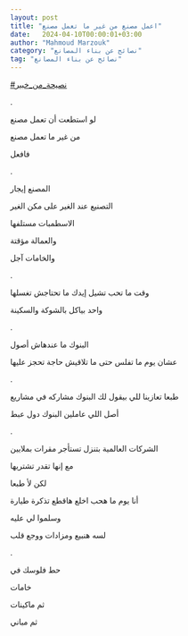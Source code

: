 ```yaml
---
layout: post
title: "اعمل مصنع من غير ما تعمل مصنع"
date:   2024-04-10T00:00:01+03:00
author: "Mahmoud Marzouk"
category: "نصائح عن بناء المصانع"
tag: "نصائح عن بناء المصانع"
---
```



[<u>\#نصيحة\_من\_خبير</u>](https://www.facebook.com/hashtag/%D9%86%D8%B5%D9%8A%D8%AD%D8%A9_%D9%85%D9%86_%D8%AE%D8%A8%D9%8A%D8%B1?__eep__=6&__cft__%5b0%5d=AZWGXoB2nuEkDd8cL_800fs2QV2Ns8xQy71U56lIC1euU8MSFEZse-gCMv--Z7jMcyt1exedcmoPeEZ3Va8fjHpSr4STUq84gNV2_-eZkw4jV026qa4e_TWgcynwmzL4-3v-8Lm8u3-ysSY-xj0RjPsv_Ij229Lcc3bhP8SlsYylzPfOxiEITcI4BGeqVkZd9uQ&__tn__=*NK-R)

.

لو استطعت أن تعمل مصنع

من غير ما تعمل مصنع

فافعل

.

المصنع إيجار

التصنيع عند الغير على مكن الغير

الاسطمبات مستلفها

والعمالة مؤقتة

والخامات آجل

.

وقت ما تحب تشيل إيدك ما تحتاجش تغسلها

واحد بياكل بالشوكة والسكينة

.

البنوك ما عندهاش أصول

عشان يوم ما تفلس حتى ما تلاقيش حاجة تحجز عليها

.

طبعا تعازينا للي بيقول لك البنوك مشاركه في مشاريع

أصل اللي عاملين البنوك دول عبط

.

الشركات العالمية بتنزل تستأجر مقرات بملايين

مع إنها تقدر تشتريها

لكن لأ طبعا

أنا يوم ما هحب اخلع هاقطع تذكرة طيارة

وسلموا لي عليه

لسه هنبيع ومزادات ووجع قلب

.

حط فلوسك في

خامات

ثم ماكينات

ثم مباني
